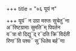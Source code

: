 +++
title = "०६ यूयं न"

+++
यूयं᳓ न उग्रा मरुतः सुचेतु᳓ना  
अ᳓रिष्टग्रामाः सुमति᳓म् पिपर्तन  
य᳓त्रा वो दिद्यु᳓द् र᳓दति क्रि᳓विर्दती  
रिणा᳓ति पश्वः᳓ सु᳓धितेव बर्ह᳓णा